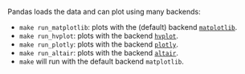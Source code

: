 Pandas loads the data and can plot using many backends:

- `make run_matplotlib`:
  plots with the (default) backend [`matplotlib`](https://pandas.pydata.org/pandas-docs/stable/user_guide/visualization.html).
- `make run_hvplot`:
  plots with the backend [`hvplot`](https://hvplot.holoviz.org/user_guide/Pandas_API.html).
- `make run_plotly`:
  plots with the backend [`plotly`](https://plotly.com/python/pandas-backend/).
- `make run_altair`:
  plots with the backend [`altair`](https://plotly.com/python/pandas-backend/).
- `make` will run with the default backend `matplotlib`.
